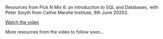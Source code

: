 Resources from Pick N Mix 6: an introduction to SQL and Databases, with Peter Smyth from Cathie Marshe Institute, 9th June 20202.

[Watch the video](http://www.bit.ly/ODM-PNM6V)

More resources from the video to follow soon...
